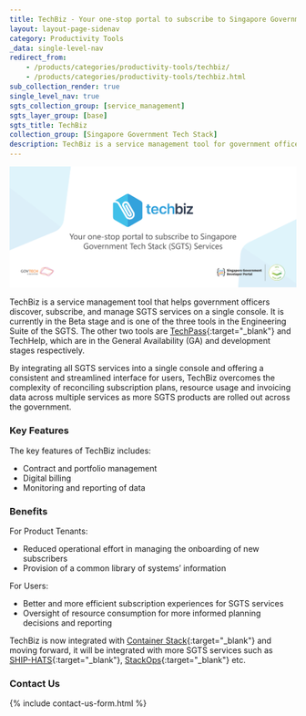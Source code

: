 ```yaml
---
title: TechBiz - Your one-stop portal to subscribe to Singapore Government Tech Stack (SGTS) Services!  
layout: layout-page-sidenav
category: Productivity Tools
_data: single-level-nav
redirect_from:
    - /products/categories/productivity-tools/techbiz/
    - /products/categories/productivity-tools/techbiz.html
sub_collection_render: true
single_level_nav: true
sgts_collection_group: [service_management]
sgts_layer_group: [base]
sgts_title: TechBiz
collection_group: [Singapore Government Tech Stack]
description: TechBiz is a service management tool for government officers to manage SGTS services on a single console. Find out more here!
---
```


![TechBiz header banner](/assets/img/techbiz-HeaderBanner-v2.png)

TechBiz is a service management tool that helps government officers discover, subscribe, and manage SGTS services on a single console. It is currently in the Beta stage and is one of the three tools in the Engineering Suite of the SGTS. The other two tools are [TechPass](https://www.developer.tech.gov.sg/products/categories/digital-identity/techpass/overview.html){:target="\_blank"} and TechHelp, which are in the General Availability (GA) and development stages respectively.

By integrating all SGTS services into a single console and offering a consistent and streamlined interface for users, TechBiz overcomes the complexity of reconciling subscription plans, resource usage and invoicing data across multiple services as more SGTS products are rolled out across the government.

### Key Features

The key features of TechBiz includes:

- Contract and portfolio management
- Digital billing
- Monitoring and reporting of data

### Benefits

For Product Tenants:
- Reduced operational effort in managing the onboarding of new subscribers
- Provision of a common library of systems’ information

For Users:
- Better and more efficient subscription experiences for SGTS services
- Oversight of resource consumption for more informed planning decisions and reporting

TechBiz is now integrated with [Container Stack](https:/www.developer.tech.gov.sg/singapore-government-tech-stack/runtime/container-stack){:target="\_blank"} and moving forward, it will be integrated with more SGTS services such as [SHIP-HATS](https:/www.developer.tech.gov.sg/singapore-government-tech-stack/toolchain/ship-hats/){:target="\_blank"}, [StackOps](https:/www.developer.tech.gov.sg/singapore-government-tech-stack/monitoring/stackops){:target="\_blank"} etc.

### Contact Us

{% include contact-us-form.html %}
